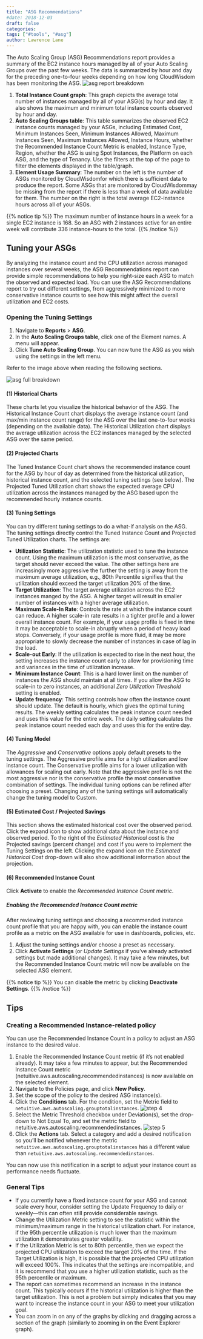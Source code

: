 ```yaml
---
title: "ASG Recommendations"
#date: 2018-12-03
draft: false
categories:
tags: ["#tools", "#asg"]
author: Lawrence Lane
---
```


The Auto Scaling Group (ASG) Recommendations report provides a summary of the EC2 instance hours managed by all of your Auto Scaling Groups over the past few weeks. The data is summarized by hour and day for the preceding one-to-four weeks depending on how long CloudWisdom has been monitoring the ASG.
![asg report breakdown](/images/reports-asg-recommendations/asg-report-breakdown.png)

1. **Total Instance Count graph**: This graph depicts the average total number of instances managed by all of your ASG(s) by hour and day. It also shows the maximum and minimum total instance counts observed by hour and day.
2. **Auto Scaling Groups table**: This table summarizes the observed EC2 instance counts managed by your ASGs, including Estimated Cost, Minimum Instances Seen, Minimum Instances Allowed, Maximum Instances Seen, Maximum Instances Allowed, Instance Hours, whether the Recommended Instance Count Metric is enabled, Instance Type, Region, whether the ASG is using Spot Instances, the Platform on each ASG, and the type of Tenancy. Use the filters at the top of the page to filter the elements displayed in the table/graph.
3. **Element Usage Summary**: The number on the left is the number of ASGs monitored by CloudWisdomfor which there is sufficient data to produce the report. Some ASGs that are monitored by CloudWisdommay be missing from the report if there is less than a week of data available for them. The number on the right is the total average EC2-instance hours across all of your ASGs.

{{% notice tip %}}
The maximum number of instance hours in a week for a single EC2 instance is 168. So an ASG with 2 instances active for an entire week will contribute 336 instance-hours to the total.
{{% /notice %}}


## Tuning your ASGs
By analyzing the instance count and the CPU utilization across managed instances over several weeks, the ASG Recommendations report can provide simple recommendations to help you right-size each ASG to match the observed and expected load. You can use the ASG Recommendations report to try out different settings, from aggressively minimized to more conservative instance counts to see how this might affect the overall utilization and EC2 costs.

### Opening the Tuning Settings

1. Navigate to **Reports** > **ASG**.
2. In the **Auto Scaling Groups table**, click one of the Element names. A menu will appear.
3. Click **Tune Auto Scaling Group**. You can now tune the ASG as you wish using the settings in the left menu.

Refer to the image above when reading the following sections.

![asg full breakdown](/images/reports-asg-recommendations/asg-full-breakdown.png)

#### (1) Historical Charts
These charts let you visualize the historical behavior of the ASG. The Historical Instance Count chart displays the average instance count (and max/min instance count range) for the ASG over the last one-to-four weeks (depending on the available data). The Historical Utilization chart displays the average utilization across the EC2 instances managed by the selected ASG over the same period.


#### (2) Projected Charts
The Tuned Instance Count chart shows the recommended instance count for the ASG by hour of day as determined from the historical utilization, historical instance count, and the selected tuning settings (see below). The Projected Tuned Utilization chart shows the expected average CPU utilization across the instances managed by the ASG based upon the recommended hourly instance counts.


#### (3) Tuning Settings
You can try different tuning settings to do a what-if analysis on the ASG. The tuning settings directly control the Tuned Instance Count and Projected Tuned Utilization charts. The settings are:

  - **Utilization Statistic**: The utilization statistic used to tune the instance count. Using the maximum utilization is the most conservative, as the target should never exceed the value. The other settings here are increasingly more aggressive the further the setting is away from the maximum average utilization, e.g., 80th Percentile signifies that the utilization should exceed the target utilization 20% of the time.
  - **Target Utilization**: The target average utilization across the EC2 instances manged by the ASG. A higher target will result in smaller number of instances with a higher average utilization.
  - **Maximum Scale-In Rate**: Controls the rate at which the instance count can reduce. A higher scale-in rate results in a tighter profile and a lower overall instance count. For example, if your usage profile is fixed in time it may be acceptable to scale-in abruptly when a period of heavy load stops. Conversely, if your usage profile is more fluid, it may be more appropriate to slowly decrease the number of instances in case of lag in the load.
  - **Scale-out Early**: If the utilization is expected to rise in the next hour, the setting increases the instance count early to allow for provisioning time and variances in the time of utilization increase.
  - **Minimum Instance Count**: This is a hard lower limit on the number of instances the ASG should maintain at all times. If you allow the ASG to scale-in to zero instances, an additional _Zero Utilization Threshold_ setting is enabled.
  - **Update frequency**: This setting controls how often the instance count should update. The default is hourly, which gives the optimal tuning results. The weekly setting calculates the peak instance count needed and uses this value for the entire week. The daily setting calculates the peak instance count needed each day and uses this for the entire day.

#### (4) Tuning Model
The _Aggressive_ and _Conservative_ options apply default presets to the tuning settings. The Aggressive profile aims for a high utilization and low instance count. The Conservative profile aims for a lower utilization with allowances for scaling out early. Note that the aggressive profile is not the most aggressive nor is the conservative profile the most conservative combination of settings. The individual tuning options can be refined after choosing a preset. Changing any of the tuning settings will automatically change the tuning model to Custom.


#### (5) Estimated Cost / Projected Savings
This section shows the estimated historical cost over the observed period. Click the expand icon  to show additional data about the instance and observed period. To the right of the _Estimated Historical cost_ is the Projected savings (percent change) and cost if you were to implement the Tuning Settings on the left. Clicking the expand icon  on the _Estimated Historical Cost_ drop-down will also show additional information about the projection.


#### (6) Recommended Instance Count
Click **Activate** to enable the _Recommended Instance Count metric_.

##### Enabling the Recommended Instance Count metric
After reviewing tuning settings and choosing a recommended instance count profile that you are happy with, you can enable the instance count profile as a metric on the ASG available for use in dashboards, policies, etc.

1. Adjust the tuning settings and/or choose a preset as necessary.
2. Click **Activate Settings** (or _Update Settings_ if you’ve already activated settings but made additional changes). It may take a few minutes, but the Recommended Instance Count metric will now be available on the selected ASG element.

{{% notice tip %}}
You can disable the metric by clicking **Deactivate Settings**.
{{% /notice %}}

## Tips
### Creating a Recommended Instance-related policy
You can use the Recommended Instance Count in a policy to adjust an ASG instance to the desired value.

1. Enable the Recommended Instance Count metric (if it’s not enabled already). It may take a few minutes to appear, but the Recommended Instance Count metric (netuitive.aws.autoscaling.recommendedinstances) is now available on the selected element.
2. Navigate to the Policies page, and click **New Policy**.
3. Set the scope of the policy to the desired ASG instance(s).
4. Click the **Conditions** tab. For the condition, set the Metric field to `netuitive.aws.autoscaling.grouptotalinstances`.
![step 4](/images/reports-asg-recommendations/step-4.png)
5. Select the Metric Threshold checkbox under Deviation(s), set the drop-down to Not Equal To, and set the metric field to netuitive.aws.autoscaling.recommendedinstances.
![step 5](/images/reports-asg-recommendations/step-5.png)
6. Click the **Actions** tab. Select a category and add a desired notification so you’ll be notified whenever the metric `netuitive.aws.autoscaling.grouptotalinstances` has a different value than `netuitive.aws.autoscaling.recommendedinstances`.

You can now use this notification in a script to adjust your instance count as performance needs fluctuate.

### General Tips
- If you currently have a fixed instance count for your ASG and cannot scale every hour, consider setting the Update Frequency to daily or weekly—this can often still provide considerable savings.
- Change the Utilization Metric setting to see the statistic within the minimum/maximum range in the historical utilization chart. For instance, if the 95th percentile utilization is much lower than the maximum utilization it demonstrates greater volatility.
- If the Utilization Metric is set to 80th percentile, then we expect the projected CPU utilization to exceed the target 20% of the time. If the Target Utilization is high, it is possible that the projected CPU utilization will exceed 100%. This indicates that the settings are incompatible, and it is recommend that you use a higher utilization statistic, such as the 95th percentile or maximum.
- The report can sometimes recommend an increase in the instance count. This typically occurs if the historical utilization is higher than the target utilization. This is not a problem but simply indicates that you may want to increase the instance count in your ASG to meet your utilization goal.
- You can zoom in on any of the graphs by clicking and dragging across a section of the graph (similarly to zooming in on the Event Explorer graph).
